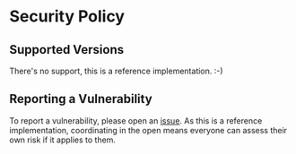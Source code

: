 # Security Policy

## Supported Versions

There's no support, this is a reference implementation.  :-)

## Reporting a Vulnerability

To report a vulnerability, please open an [issue](https://github.com/some-natalie/kubernoodles/issues/new/choose).  As this is a reference implementation, coordinating in the open means everyone can assess their own risk if it applies to them.
